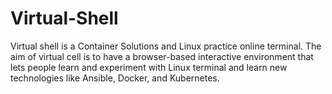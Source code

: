 ﻿# Virtual-Shell
 Virtual shell is a Container Solutions and Linux practice online terminal. The aim of virtual cell is to have a browser-based interactive environment that lets people learn and experiment with Linux terminal and learn new technologies like Ansible, Docker, and Kubernetes.
